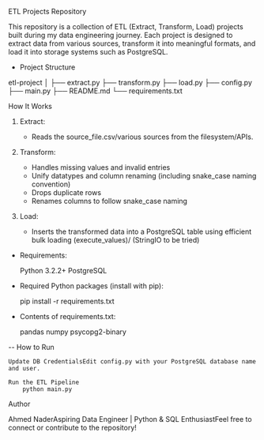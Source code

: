 ETL Projects Repository

This repository is a collection of ETL (Extract, Transform, Load) projects built during my data engineering journey. Each project is designed to extract data from various sources, transform it into meaningful formats, and load it into storage systems such as PostgreSQL.

* Project Structure

etl-project
│
├── extract.py
├── transform.py
├── load.py
├── config.py
├── main.py
├── README.md
└── requirements.txt

How It Works

1. Extract:
    * Reads the source_file.csv/various sources from the filesystem/APIs.

2. Transform:
    * Handles missing values and invalid entries
    * Unify datatypes and column renaming (including snake_case naming convention)
    * Drops duplicate rows
    * Renames columns to follow snake_case naming

3. Load:
    * Inserts the transformed data into a PostgreSQL table using efficient bulk loading (execute_values)/ (StringIO to be tried) 

* Requirements:

    Python 3.2.2+
    PostgreSQL

* Required Python packages (install with pip):

    pip install -r requirements.txt

* Contents of requirements.txt:
    
    pandas
    numpy
    psycopg2-binary

-- How to Run

    Update DB CredentialsEdit config.py with your PostgreSQL database name and user.

    Run the ETL Pipeline
        python main.py

Author

Ahmed NaderAspiring Data Engineer | Python & SQL EnthusiastFeel free to connect or contribute to the repository!
